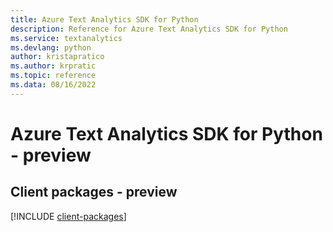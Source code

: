 ```yaml
---
title: Azure Text Analytics SDK for Python
description: Reference for Azure Text Analytics SDK for Python
ms.service: textanalytics
ms.devlang: python
author: kristapratico
ms.author: krpratic
ms.topic: reference
ms.data: 08/16/2022
---
```

# Azure Text Analytics SDK for Python - preview

## Client packages - preview
[!INCLUDE [client-packages](text-analytics-client-index.md)]